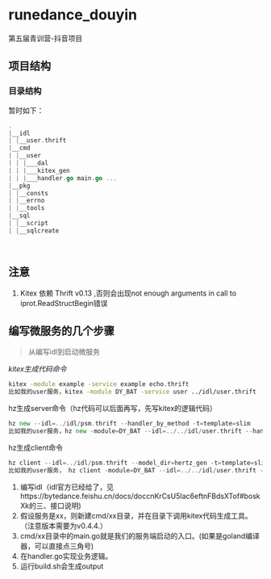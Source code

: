 # runedance_douyin

第五届青训营-抖音项目

## 项目结构

### 目录结构

暂时如下：
```go
.
|__idl
| |__user.thrift
|__cmd
| |__user
| | |___dal
| | |___kitex_gen
| | |___handler.go main.go ...
|__pkg
| |__consts
| |__errno
| |__tools
|__sql
| |__script
| |__sqlcreate




```


## 注意
1. Kitex 依赖 Thrift v0.13 ,否则会出现not enough arguments in call to iprot.ReadStructBegin错误

## 编写微服务的几个步骤

> 从编写idl到启动微服务

*kitex生成代码命令*

```bash
kitex -module example -service example echo.thrift
比如我的user服务，kitex -module DY_BAT -service user ../idl/user.thrift 
```

hz生成server命令（hz代码可以后面再写，先写kitex的逻辑代码）

```go
hz new --idl=../idl/psm.thrift --handler_by_method -t=template=slim
比如我的user服务，hz new -module=DY_BAT --idl=../../idl/user.thrift --handler_by_method -t=template=slim
```

hz生成client命令

```go
hz client --idl=../idl/psm.thrift --model_dir=hertz_gen -t=template=slim --client_dir=hz_client
比如我的user服务， hz client -module=DY_BAT --idl=../../idl/user.thrift --model_dir=hertz_gen -t=template=slim --client_dir=hz_client
```



1. 编写idl（idl官方已经给了，见https://bytedance.feishu.cn/docs/doccnKrCsU5Iac6eftnFBdsXTof#boskXk的三、接口说明)
2. 假设服务是xx，则新建cmd/xx目录，并在目录下调用kitex代码生成工具。（注意版本需要为v0.4.4.）
3. cmd/xx目录中的main.go就是我们的服务端启动的入口。(如果是goland编译器，可以直接点三角号)
4. 在handler.go实现业务逻辑。
5. 运行build.sh会生成output

